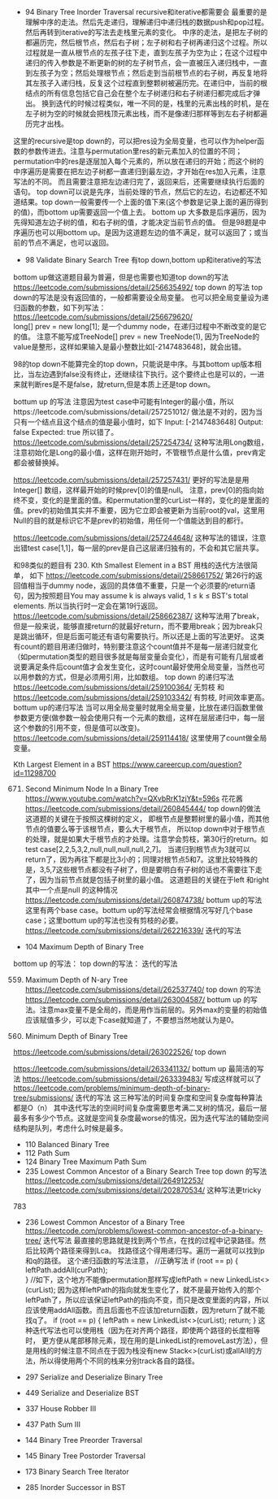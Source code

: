 - 94 Binary Tree Inorder Traversal 
recursive和iterative都需要会
最重要的是理解中序的走法。然后先走递归，理解递归中递归栈的数据push和pop过程。然后再转到iterative的写法去走栈里元素的变化。
中序的走法，是把左子树的都遍历完，然后根节点，然后右子树；左子树和右子树再递归这个过程。所以过程就是一直从根节点的左孩子往下走，直到左孩子为空为止；在这个过程中递归的传入参数是不断更新的树的左子树节点，会一直被压入递归栈中，一直到左孩子为空；然后处理根节点；然后走到当前根节点的右子树，再反复地将其左孩子入递归栈，反复这个过程直到整颗树被遍历完。在递归中，当前的根结点的所有信息包括它自己会在整个左子树递归和右子树递归都完成后才弹出。
换到迭代的时候过程类似，唯一不同的是，栈里的元素出栈的时机，是在左子树为空的时候就会把栈顶元素出栈，而不是像递归那样等到左右子树都遍历完才出栈。

这里的recursive是top down的，可以把res设为全局变量，也可以作为helper函数的参数传进去。注意与permutation里res的新元素加入的位置的不同；permutation中的res是逐层加入每个元素的，所以放在递归的开始；而这个树的中序遍历是需要在把左边子树都一直递归到最左边，才开始在res加入元素，注意写法的不同。
而且需要注意把左边递归完了，返回来后，还需要继续执行后面的语句。
top down可以说是先序，当前处理的节点，然后它的左边，右边都还不知道结果。top down一般需要传一个上面的值下来(这个参数是记录上面的遍历得到的值)，而bottom up需要返回一个值上去。 
bottom up 大多数是后序遍历，因为先得知道左边子树的值，和右子树的值，才能决定当前节点的值。 
但是98题是中序遍历也可以用bottom up。是因为这道题左边的值不满足，就可以返回了；或当前的节点不满足，也可以返回。
- 98 Validate Binary Search Tree
有top down,bottom up和iterative的写法


bottom up做这道题目最为普遍，但是也需要也知道top down的写法
https://leetcode.com/submissions/detail/256635492/ top down 的写法
top down的写法是没有返回值的，一般都需要设全局变量。
也可以把全局变量设为递归函数的参数，如下列写法：
https://leetcode.com/submissions/detail/256679620/  
long[] prev = new long[1]; 是一个dummy node，在递归过程中不断改变的是它的值。
注意不能写成TreeNode[] prev = new TreeNode(1), 因为TreeNode的value是整形，这样如果输入是最小整数比如[-2147483648]，就会出错。

98的top down不能算完全的top down，只能说是中序。与其bottom up版本相比，当左边遇到false没有终止，还继续往下执行。这个要终止也是可以的，一进来就判断res是不是false，就return,但是本质上还是top down。


bottum up 的写法
注意因为test case中可能有Integer的最小值，所以https://leetcode.com/submissions/detail/257251012/ 做法是不对的，因为当只有一个结点且这个结点的值是最小值时，如下
Input:
[-2147483648]
Output:
false
Expected:
true
所以错了。
https://leetcode.com/submissions/detail/257254734/   这种写法用Long数组，注意初始化是Long的最小值，这样在刚开始时，不管根节点是什么值，prev肯定都会被替换掉。


 https://leetcode.com/submissions/detail/257257431/   更好的写法是是用Integer[] 数组，这样最开始的时候prev[0]的值是null。
 注意，prev[0]的指向始终不变，变化的是里面的值。和permutation里的curList一样的，变化的是里面的值。prev的初始值其实并不重要，因为它立即会被更新为当前root的val，这里用Null的目的就是标识它不是prev的初始值，用任何一个值能达到目的都行。
 
 
 https://leetcode.com/submissions/detail/257244648/ 这种写法的错误，注意出错test case[1,1]，每一层的prev是自己这层递归独有的，不会和其它层共享。
 
 和98类似的题目有   230. Kth Smallest Element in a BST
 用栈的迭代方法很简单， 如下
 https://leetcode.com/submissions/detail/258661752/      第26行的返回值相当于dummy node，返回的具体值不重要，只是一个必须要的return语句，因为按照题目You may assume k is always valid, 1 ≤ k ≤ BST's total elements.  所以当执行时一定会在第19行返回。
 https://leetcode.com/submissions/detail/258662387/     这种写法用了break，但是一般来说，能够直接return的就最好return，而不要用break；因为break只是跳出循环，但是后面可能还有语句需要执行。所以还是上面的写法更好。
 这类有count的题目用递归做时，特别要注意这个count值并不是每一层递归就变化（如permutation类型的题目很多就是每层变量会变化），而是有可能有几层或者说要满足条件后count值才会发生变化，这时count最好使用全局变量，当然也可以用参数的方式，但是必须用引用，比如数组。
 top down 的递归写法
 https://leetcode.com/submissions/detail/259100364/  无剪枝 和 https://leetcode.com/submissions/detail/259103342/   有剪枝, 时间效率更高。
 bottum up的递归写法
 当可以用全局变量时就用全局变量，比放在递归函数里做参数更方便(做参数一般会使用只有一个元素的数组，这样在层层递归中，每一层这个参数的引用不变，但是值可以改变)。
 https://leetcode.com/submissions/detail/259114418/  这里使用了count做全局变量。
 
 Kth Largest Element in a BST 
 https://www.careercup.com/question?id=11298700   
 
 671. Second Minimum Node In a Binary Tree
 https://www.youtube.com/watch?v=QXvbRrK1zjY&t=596s 花花酱 
 https://leetcode.com/submissions/detail/260845444/   top down的做法
 这道题的关键在于按照这棵树的定义， 即根节点是整颗树里的最小值，而其他节点的值要么等于该根节点，要么大于根节点， 所以top down中对于根节点的处理，就是如果大于根节点的才处理。注意学会剪枝，第30行的return。如test case[2,2,5,3,2,null,null,null,null,2,7]。 当递归到根节点为3就可以return了，因为再往下都是比3小的；同理对根节点5和7。这里比较特殊的是，3,5,7这些根节点都没有子树了，但是要明白有子树的话也不需要往下走了，因为当前节点就是包括子树里的最小值。
 这道题目的关键在于left 和right 其中一个点是null 的这种情况
 https://leetcode.com/submissions/detail/260874738/  bottum up的写法
 这里有两个base case。bottum up的写法经常会根据情况写好几个base case；这里bottum up的写法也没有剪枝的必要。
 https://leetcode.com/submissions/detail/262216339/  迭代的写法
 
 
- 104  Maximum Depth of Binary Tree

bottom up 的写法：
top down的写法：
迭代的写法

559. Maximum Depth of N-ary Tree 
https://leetcode.com/submissions/detail/262537740/  top down 的写法
https://leetcode.com/submissions/detail/263004587/   bottum up 的写法。注意max变量不是全局的，而是用作当前层的。另外max的变量的初始值应该赋值多少，可以走下case就知道了，不要想当然地就认为是0。

111. Minimum Depth of Binary Tree 

https://leetcode.com/submissions/detail/263022526/   top down 

https://leetcode.com/submissions/detail/263341132/   bottum up  最简洁的写法
https://leetcode.com/submissions/detail/263339483/   写成这样就可以了
https://leetcode.com/problems/minimum-depth-of-binary-tree/submissions/  迭代的写法
这三种写法的时间复杂度和空间复杂度每种算法都是O（n）
其中迭代写法的空间时间复杂度需要思考满二叉树的情况，最后一层最多有多少个节点。这就是空间复杂度最worse的情况，因为迭代写法的辅助空间结构是队列，考虑什么时候是最多。


- 110  Balanced Binary Tree
- 112  Path Sum
- 124 Binary Tree Maximum Path Sum
- 235 Lowest Common Ancestor of a Binary Search Tree
top down 的写法
https://leetcode.com/submissions/detail/264912253/
https://leetcode.com/submissions/detail/202870534/  这种写法更tricky 

783
- 236 Lowest Common Ancestor of a Binary Tree
https://leetcode.com/problems/lowest-common-ancestor-of-a-binary-tree/  迭代写法
最直接的思路就是找到两个节点，在找的过程中记录路径。然后比较两个路径来得到Lca。  找路径这个得用递归写。遍历一遍就可以找到p和q的路径。
这个递归函数的写法注意，
//正确写法
if (root == p) {
            leftPath.addAll(curPath);   
        }
//如下，这个地方不能像permutation那样写成leftPath = new LinkedList<>(curList);  因为这样leftPath的指向就发生变化了，就不是最开始传入的那个leftPath了，所以应该保证leftPath的指向不变，而只是改变里面的内容，所以应该使用addAll函数。而且后面也不应该加return函数，因为return了就不能找q了。
if (root == p) {
            leftPath = new LinkedList<>(curList);
            return;
        }
 这种迭代写法也可以使用栈（因为在对齐两个路径，即使两个路径的长度相等时， 更方便从尾部移除元素，现在用的是LinkedList的removeLast方法），但是用栈的时候注意不同点在于因为栈没有new Stack<>(curList)或allAll的方法，所以得使用两个不同的栈来分别track各自的路径。
        
- 297 Serialize and Deserialize Binary Tree
- 449 Serialize and Deserialize BST
- 337 House Robber III
- 437 Path Sum III


- 144 Binary Tree Preorder Traversal
- 145 Binary Tree Postorder Traversal
- 173 Binary Search Tree Iterator
- 285 Inorder Successor in BST
